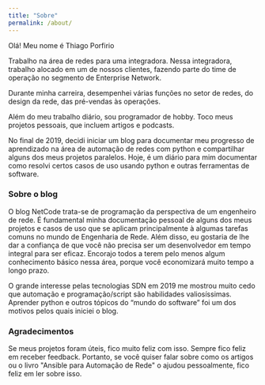 ```yaml
---
title: "Sobre"
permalink: /about/
---
```


Olá! Meu nome é Thiago Porfirio

Trabalho na área de redes para uma integradora. Nessa integradora, trabalho alocado em um de nossos clientes, fazendo parte do time de operação no segmento de Enterprise Network.

Durante minha carreira, desempenhei várias funções no setor de redes, do design da rede, das pré-vendas às operações.

Além do meu trabalho diário, sou programador de hobby. Toco meus projetos pessoais, que incluem artigos e podcasts.

No final de 2019, decidi iniciar um blog para documentar meu progresso de aprendizado na área de automação de redes com python e compartilhar alguns dos meus projetos paralelos. Hoje, é um diário para mim documentar como resolvi certos casos de uso usando python e outras ferramentas de software.

### Sobre o blog

O blog NetCode trata-se de programação da perspectiva de um engenheiro de rede. É fundamental minha documentação pessoal de alguns dos meus projetos e casos de uso que se aplicam principalmente à algumas tarefas comuns no mundo de Engenharia de Rede. Além disso, eu gostaria de lhe dar a confiança de que você não precisa ser um desenvolvedor em tempo integral para ser eficaz. Encorajo todos a terem pelo menos algum conhecimento básico nessa área, porque você economizará muito tempo a longo prazo.

O grande interesse pelas tecnologias SDN em 2019 me mostrou muito cedo que automação e programação/script são habilidades valiosíssimas. Aprender python e outros tópicos do “mundo do software” foi um dos motivos pelos quais iniciei o blog.

### Agradecimentos

Se meus projetos foram úteis, fico muito feliz com isso. Sempre fico feliz em receber feedback. Portanto, se você quiser falar sobre como os artigos ou o livro "Ansible para Automação de Rede" o ajudou pessoalmente, fico feliz em ler sobre isso.
